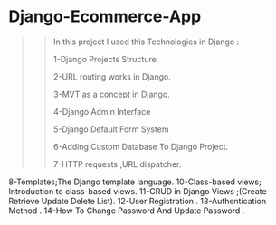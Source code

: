 # Django-Ecommerce-App
>> In this project I used this Technologies in Django : 
>> 
>> 1-Django Projects Structure.
>> 
>> 2-URL routing works in Django. 
>> 
>> 3-MVT as a concept in Django.
>> 
>> 4-Django Admin Interface
>> 
>> 5-Django Default Form System 
>> 
>> 6-Adding Custom Database To Django Project. 
>> 
>> 7-HTTP requests ,URL dispatcher.



8-Templates;The Django template language.
10-Class-based views; Introduction to class-based views.
11-CRUD in Django Views ;(Create Retrieve Update Delete List).
12-User Registration .
13-Authentication Method . 
14-How To Change Password And Update Password . 

